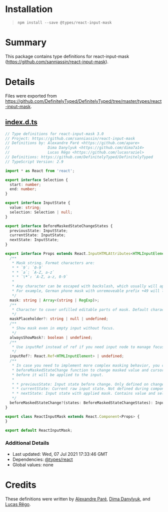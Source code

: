 # Installation
> `npm install --save @types/react-input-mask`

# Summary
This package contains type definitions for react-input-mask (https://github.com/sanniassin/react-input-mask).

# Details
Files were exported from https://github.com/DefinitelyTyped/DefinitelyTyped/tree/master/types/react-input-mask.
## [index.d.ts](https://github.com/DefinitelyTyped/DefinitelyTyped/tree/master/types/react-input-mask/index.d.ts)
````ts
// Type definitions for react-input-mask 3.0
// Project: https://github.com/sanniassin/react-input-mask
// Definitions by: Alexandre Paré <https://github.com/apare>
//                 Dima Danylyuk <https://github.com/dima7a14>
//                 Lucas Rêgo <https://github.com/lucasraziel>
// Definitions: https://github.com/DefinitelyTyped/DefinitelyTyped
// TypeScript Version: 2.9

import * as React from 'react';

export interface Selection {
  start: number;
  end: number;
}

export interface InputState {
  value: string;
  selection: Selection | null;
}

export interface BeforeMaskedStateChangeStates {
  previousState: InputState;
  currentState: InputState;
  nextState: InputState;
}

export interface Props extends React.InputHTMLAttributes<HTMLInputElement> {
  /**
   * Mask string. Format characters are:
   * * `9`: `0-9`
   * * `a`: `A-Z, a-z`
   * * `\*`: `A-Z, a-z, 0-9`
   *
   * Any character can be escaped with backslash, which usually will appear as double backslash in JS strings.
   * For example, German phone mask with unremoveable prefix +49 will look like `mask="+4\\9 99 999 99"` or `mask={"+4\\\\9 99 999 99"}`
   */
  mask: string | Array<(string | RegExp)>;
  /**
   * Character to cover unfilled editable parts of mask. Default character is "_". If set to null, unfilled parts will be empty, like in ordinary input.
   */
  maskPlaceholder?: string | null | undefined;
  /**
   * Show mask even in empty input without focus.
   */
  alwaysShowMask?: boolean | undefined;
  /**
   * Use inputRef instead of ref if you need input node to manage focus, selection, etc.
   */
  inputRef?: React.Ref<HTMLInputElement> | undefined;
  /**
   * In case you need to implement more complex masking behavior, you can provide
   * beforeMaskedStateChange function to change masked value and cursor position
   * before it will be applied to the input.
   *
   * * previousState: Input state before change. Only defined on change event.
   * * currentState: Current raw input state. Not defined during component render.
   * * nextState: Input state with applied mask. Contains value and selection fields.
   */
  beforeMaskedStateChange?(states: BeforeMaskedStateChangeStates): InputState;
}

export class ReactInputMask extends React.Component<Props> {
}

export default ReactInputMask;

````

### Additional Details
 * Last updated: Wed, 07 Jul 2021 17:33:46 GMT
 * Dependencies: [@types/react](https://npmjs.com/package/@types/react)
 * Global values: none

# Credits
These definitions were written by [Alexandre Paré](https://github.com/apare), [Dima Danylyuk](https://github.com/dima7a14), and [Lucas Rêgo](https://github.com/lucasraziel).
